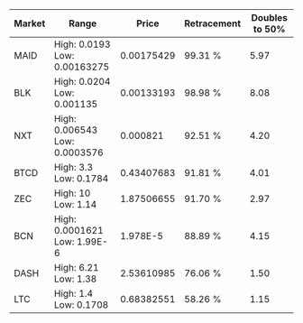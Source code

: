 | Market | Range | Price| Retracement | Doubles to 50% |
| --- | --- | --- | --- | --- |
| MAID | High: 0.0193<br />Low: 0.00163275 | 0.00175429 | 99.31 % | 5.97 |
| BLK | High: 0.0204<br />Low: 0.001135 | 0.00133193 | 98.98 % | 8.08 |
| NXT | High: 0.006543<br />Low: 0.0003576 | 0.000821 | 92.51 % | 4.20 |
| BTCD | High: 3.3<br />Low: 0.1784 | 0.43407683 | 91.81 % | 4.01 |
| ZEC | High: 10<br />Low: 1.14 | 1.87506655 | 91.70 % | 2.97 |
| BCN | High: 0.0001621<br />Low: 1.99E-6 | 1.978E-5 | 88.89 % | 4.15 |
| DASH | High: 6.21<br />Low: 1.38 | 2.53610985 | 76.06 % | 1.50 |
| LTC | High: 1.4<br />Low: 0.1708 | 0.68382551 | 58.26 % | 1.15 |

